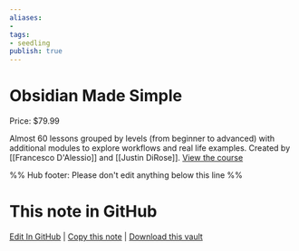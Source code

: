 ```yaml
---
aliases: 
- 
tags:
- seedling
publish: true
---
```

# Obsidian Made Simple
Price: $79.99

Almost 60 lessons grouped by levels (from beginner to advanced) with additional modules to explore workflows and real life examples. Created by [[Francesco D'Alessio]] and [[Justin DiRose]]. [View the course](https://toolacademy.xyz/learn-obsidian/)

%% Hub footer: Please don't edit anything below this line %%

# This note in GitHub

<span class="git-footer">[Edit In GitHub](https://github.dev/obsidian-community/obsidian-hub/blob/main/04%20-%20Guides%2C%20Workflows%2C%20%26%20Courses/Courses/Obsidian%20Made%20Simple.md "git-hub-edit-note") | [Copy this note](https://raw.githubusercontent.com/obsidian-community/obsidian-hub/main/04%20-%20Guides%2C%20Workflows%2C%20%26%20Courses/Courses/Obsidian%20Made%20Simple.md "git-hub-copy-note") | [Download this vault](https://github.com/obsidian-community/obsidian-hub/archive/refs/heads/main.zip "git-hub-download-vault") </span>
